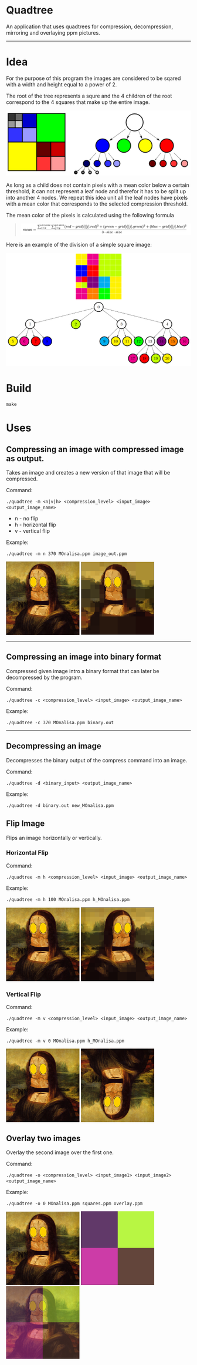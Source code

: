 # Quadtree

An application that uses quadtrees for compression, decompression, mirroring and overlaying ppm pictures.

---

# Idea

For the purpose of this program the images are considered to be sqared with a width and height equal to a power of 2.

The root of the tree represents a squre and the 4 children of the root correspond to the 4 squares that make up the entire image.

<img src="Imagini/README_Images/quadtree1.png" />

As long as a child does not contain pixels with a mean color below a certain threshold, it can not represent a leaf node and therefor it has to be split up into another 4 nodes.
We repeat this idea unit all the leaf nodes have pixels with a mean color that corresponds to the selected compression threshold.

The mean color of the pixels is calculated using the following formula

> <img src="Imagini/README_Images/mean.png" />

Here is an example of the division of a simple square image:

<img src="Imagini/README_Images/quadtree2.png" />

# Build

```
make
```

# Uses

## Compressing an image with compressed image as output.

Takes an image and creates a new version of that image that will be compressed.

Command:

```
./quadtree -m <n|v|h> <compression_level> <input_image> <output_image_name>
```

- n - no flip
- h - horizontal flip
- v - vertical flip

Example:

```
./quadtree -m n 370 MOnalisa.ppm image_out.ppm
```

<p float="left">
  <img src="Imagini/README_Images/MOnalisa.png" width="200" />
  <img src="Imagini/README_Images/MOnalisa_compressed.png" width="200" />
</p>

---

## Compressing an image into binary format

Compressed given image intro a binary format that can later be decompressed by the program.

Command:

```
./quadtree -c <compression_level> <input_image> <output_image_name>
```

Example:

```
./quadtree -c 370 MOnalisa.ppm binary.out
```

---

## Decompressing an image

Decompresses the binary output of the compress command into an image.

Command:

```
./quadtree -d <binary_input> <output_image_name>
```

Example:

```
./quadtree -d binary.out new_MOnalisa.ppm
```

## Flip Image

Flips an image horizontally or vertically.

### Horizontal Flip

Command:

```
./quadtree -m h <compression_level> <input_image> <output_image_name>
```

Example:

```
./quadtree -m h 100 MOnalisa.ppm h_MOnalisa.ppm
```

<p float="left">
  <img src="Imagini/README_Images/MOnalisa.png" width="200" />
  <img src="Imagini/README_Images/h_MOnalisa.png" width="200" />
</p>

### Vertical Flip

Command:

```
./quadtree -m v <compression_level> <input_image> <output_image_name>
```

Example:

```
./quadtree -m v 0 MOnalisa.ppm h_MOnalisa.ppm
```

<p float="left">
  <img src="Imagini/README_Images/MOnalisa.png" width="200" />
  <img src="Imagini/README_Images/v_MOnalisa.png" width="200" />
</p>

## Overlay two images

Overlay the second image over the first one.

Command:

```
./quadtree -o <compression_level> <input_image1> <input_image2> <output_image_name>
```

Example:

```
./quadtree -o 0 MOnalisa.ppm squares.ppm overlay.ppm
```

<p float="left">
  <img src="Imagini/README_Images/MOnalisa.png" width="200" />
  <img src="Imagini/README_Images/squares.png" width="200" />
  <img src="Imagini/README_Images/overlay.png" width="200" />
</p>
